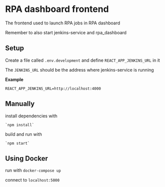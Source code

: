 # RPA dashboard frontend

The frontend used to launch RPA jobs in RPA dashboard

Remember to also start jenkins-service and rpa_dashboard

## Setup

Create a file called `.env.development` and define `REACT_APP_JENKINS_URL` in it

The `JENKINS_URL` should be the address where jenkins-service is running

**Example**

    REACT_APP_JENKINS_URL=http://localhost:4000


## Manually

install dependencies with

    `npm install`

build and run with

    `npm start`

## Using Docker

run with `docker-compose up`

connect to `localhost:5000`



